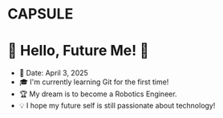 # CAPSULE
# 🌟 Hello, Future Me! 🚀  
- 📅 Date: April 3, 2025  
- 🎓 I'm currently learning Git for the first time!  
- 🏆 My dream is to become a Robotics Engineer.  
- 💡 I hope my future self is still passionate about technology!  

